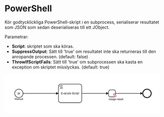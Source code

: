 # PowerShell

Kör godtycklickliga PowerShell-skript i en subprocess, serialiserar resultatet som JSON som sedan deserialiseras till ett JObject.

Parametrar:
* **Script**: skriptet som ska köras.
* **SuppressOutput**: Sätt till 'true' om resultatet inte ska returneras till den anropande processen. (default: false)
* **ThrowIfScriptFails**: Sätt till 'true' om subprocessen ska kasta en exception om skriptet misslyckas. (default: true)

![Subprocess](/powershell-subprocess.png?raw=true)
